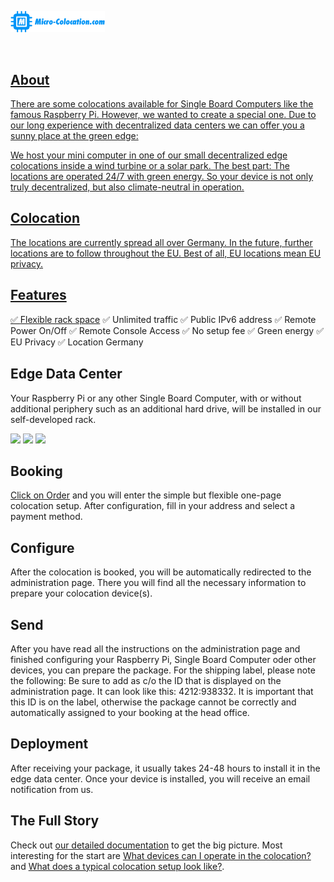 <a href="https://micro-colocation.com"><img src="https://github.com/examesh/Micro-Colocation/raw/main/data/Logo1.blue.png" width="30%" height="30%">


  
<br>

## About

There are some colocations available for Single Board Computers like the famous Raspberry Pi. However, we wanted to create a special one. Due to our long experience with decentralized data centers we can offer you a sunny place at the green edge:

We host your mini computer in one of our small decentralized edge colocations inside a wind turbine or a solar park. The best part: The locations are operated 24/7 with green energy. So your device is not only truly decentralized, but also climate-neutral in operation.


## Colocation

The locations are currently spread all over Germany. In the future, further locations are to follow throughout the EU.
Best of all, EU locations mean EU privacy.


## Features

✅ [Flexible rack space](https://micro-colocation.com/docs/what-devices-can-i-operate-in-the-colocation/)
✅ Unlimited traffic
✅ Public IPv6 address
✅ Remote Power On/Off
✅ Remote Console Access
✅ No setup fee
✅ Green energy
✅ EU Privacy
✅ Location Germany


## Edge Data Center

Your Raspberry Pi or any other Single Board Computer, with or without additional periphery such as an additional hard drive, will be installed in our self-developed rack.

<img src="https://pi-colocation.com/images/gallery/pi-colocation-rack.jpg" width=200px> <img src="https://pi-colocation.com/images/gallery/pi-colocation-rack.jpg" width=200px> <img src="https://pi-colocation.com/images/gallery/pi-colocation-wind-turbine.jpg" width=200px>


## Booking

[Click on Order](https://micro-colocation.com/product/colocation/) and you will enter the simple but flexible one-page colocation setup. After configuration, fill in your address and select a payment method.


## Configure

After the colocation is booked, you will be automatically redirected to the administration page. There you will find all the necessary information to prepare your colocation device(s).



## Send

After you have read all the instructions on the administration page and finished configuring your Raspberry Pi, Single Board Computer oder other devices, you can prepare the package. For the shipping label, please note the following: Be sure to add as c/o the ID that is displayed on the administration page. It can look like this: 4212:938332. It is important that this ID is on the label, otherwise the package cannot be correctly and automatically assigned to your booking at the head office.



## Deployment

After receiving your package, it usually takes 24-48 hours to install it in the edge data center. Once your device is installed, you will receive an email notification from us.



## The Full Story

Check out [our detailed documentation](https://micro-colocation.com/docs/) to get the big picture. Most interesting for the start are [What devices can I operate in the colocation?](https://micro-colocation.com/docs/what-devices-can-i-operate-in-the-colocation/) and [What does a typical colocation setup look like?](https://micro-colocation.com/docs/what-does-a-typical-colocation-setup-look-like/).

